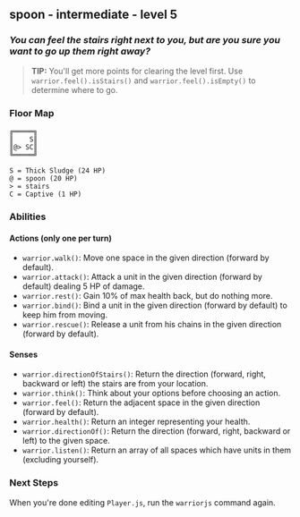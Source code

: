 ## spoon - intermediate - level 5

### _You can feel the stairs right next to you, but are you sure you want to go up them right away?_

> **TIP:** You'll get more points for clearing the level first. Use `warrior.feel().isStairs()` and `warrior.feel().isEmpty()` to determine where to go.


### Floor Map

```
╔═════╗
║    S║
║@> SC║
╚═════╝

S = Thick Sludge (24 HP)
@ = spoon (20 HP)
> = stairs
C = Captive (1 HP)
```

### Abilities

#### Actions (only one per turn)

* `warrior.walk()`: Move one space in the given direction (forward by default).
* `warrior.attack()`: Attack a unit in the given direction (forward by default) dealing 5 HP of damage.
* `warrior.rest()`: Gain 10% of max health back, but do nothing more.
* `warrior.bind()`: Bind a unit in the given direction (forward by default) to keep him from moving.
* `warrior.rescue()`: Release a unit from his chains in the given direction (forward by default).

#### Senses

* `warrior.directionOfStairs()`: Return the direction (forward, right, backward or left) the stairs are from your location.
* `warrior.think()`: Think about your options before choosing an action.
* `warrior.feel()`: Return the adjacent space in the given direction (forward by default).
* `warrior.health()`: Return an integer representing your health.
* `warrior.directionOf()`: Return the direction (forward, right, backward or left) to the given space.
* `warrior.listen()`: Return an array of all spaces which have units in them (excluding yourself).

### Next Steps

When you're done editing `Player.js`, run the `warriorjs` command again.
